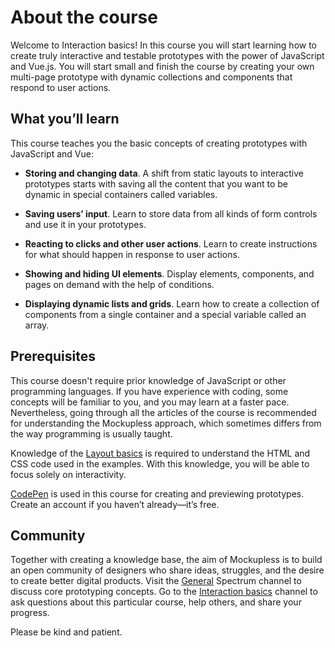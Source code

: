 # About the course

<!-- ![illustration that welcomes users to the course](./Setup/media/il-about.png) -->
<!-- todo: illustration: welcoming to interaction -->

Welcome to Interaction basics! In this course you will start learning how to create truly interactive and testable prototypes with the power of JavaScript and Vue.js. You will start small and finish the course by creating your own multi-page prototype with dynamic collections and components that respond to user actions.
<!-- todo: link: maybe to About section explaining why particular technologies have been chosen -->


## What you’ll learn

This course teaches you the basic concepts of creating prototypes with JavaScript and Vue:

- **Storing and changing data**. A shift from static layouts to interactive prototypes starts with saving all the content that you want to be dynamic in special containers called variables.

- **Saving users’ input**. Learn to store data from all kinds of form controls and use it in your prototypes. 

- **Reacting to clicks and other user actions**. Learn to create instructions for what should happen in response to user actions.

- **Showing and hiding UI elements**. Display elements, components, and pages on demand with the help of conditions.

- **Displaying dynamic lists and grids**. Learn how to create a collection of components from a single container and a special variable called an array.

## Prerequisites

This course doesn't require prior knowledge of JavaScript or other programming languages. If you have experience with coding, some concepts will be familiar to you, and you may learn at a faster pace. Nevertheless, going through all the articles of the course is recommended for understanding the Mockupless approach, which sometimes differs from the way programming is usually taught.
<!-- todo: link: maybe to About section where approach is described and reasoning is provided -->

Knowledge of the [Layout basics](./../LayoutBasics/) is required to understand the HTML and CSS code used in the examples. With this knowledge, you will be able to focus solely on interactivity.

[CodePen](https://codepen.io) is used in this course for creating and previewing prototypes. Create an account if you haven’t already—it’s free.

## Community

Together with creating a knowledge base, the aim of Mockupless is to build an open community of designers who share ideas, struggles, and the desire to create better digital products. Visit the [General](https://spectrum.chat/mockupless/general) Spectrum channel to discuss core prototyping concepts. Go to the [Interaction basics](https://spectrum.chat/mockupless/interactions-basics) channel to ask questions about this particular course, help others, and share your progress.

Please be kind and patient.